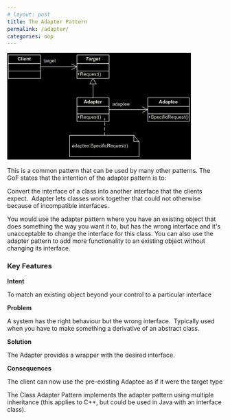 ```yaml
---
# layout: post
title: The Adapter Pattern
permalink: /adapter/
categories: oop
---
```

![Adapter pattern class diagram](/assets/adapterPattern.png)

This is a common pattern that can be used by many other patterns. The GoF states that the intention of the adapter pattern is to:

Convert the interface of a class into another interface that the clients expect.  Adapter lets classes work together that could not otherwise because of incompatible interfaces.

You would use the adapter pattern where you have an existing object that does something the way you want it to, but has the wrong interface and it's unacceptable to change the interface for this class. You can also use the adapter pattern to add more functionality to an existing object without changing its interface.

### Key Features

**Intent**

To match an existing object beyond your control to a particular interface

**Problem**

A system has the right behaviour but the wrong interface.  Typically used when you have to make something a derivative of an abstract class.

**Solution**

The Adapter provides a wrapper with the desired interface.

**Consequences**

The client can now use the pre-existing Adaptee as if it were the target type

The Class Adapter Pattern implements the adapter pattern using multiple inheritance (this applies to C++, but could be used in Java with an interface class).
